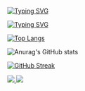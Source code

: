 

[![Typing SVG](https://readme-typing-svg.herokuapp.com?lines=Hi+there%2C+I'm+Sabuhi&duration=7000&center=true)](https://git.io/typing-svg)

[![Typing SVG](https://readme-typing-svg.herokuapp.com?color=%2336BCF7&lines=Computer+science+student&duration=10000&center=true)](https://git.io/typing-svg)

[![Top Langs](https://github-readme-stats.vercel.app/api/top-langs/?username=IsSabuhi)](https://github.com/anuraghazra/github-readme-stats)

![Anurag's GitHub stats](https://github-readme-stats.vercel.app/api?username=IsSabuhi&show_icons=true&theme=radical)

[![GitHub Streak](http://github-readme-streak-stats.herokuapp.com?user=IsSabuhi&theme=navy-gear&date_format=M%20j%5B%2C%20Y%5D)](https://git.io/streak-stats)


<a href =" https://github.com/anuraghazra/github-readme-stats " > 
  <img  align =" center " src =" https://github-readme-stats.vercel.app/api/pin/?username=IsSabuhi&repo=github-readme-stats " />
 </a > 
<a href =" https://github.com/anuraghazra/convoychat " > 
  <img  align =" center " src =" https://github-readme-stats.vercel.app/api/pin/?username=IsSabuhi&repo=convoychat" />
 </a>
